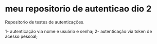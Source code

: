 # meu repositorio de autenticao dio 2
Repositorio de testes de autenticações.

1- autenticação via nome e usuário e senha;
2- autenticação via token de acesso pessoal;